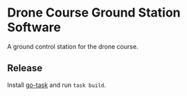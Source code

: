 # Drone Course Ground Station Software

A ground control station for the drone course.

## Release
Install [go-task](https://github.com/go-task/task) and run `task build`.
